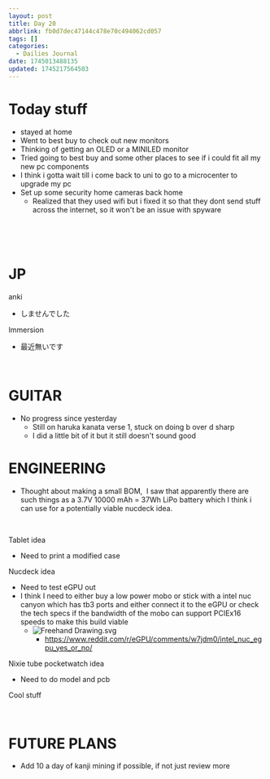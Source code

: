 ```yaml
---
layout: post
title: Day 20
abbrlink: fb0d7dec47144c478e70c494062cd057
tags: []
categories:
  - Dailies Journal
date: 1745013488135
updated: 1745217564503
---
```


# Today stuff

- stayed at home
- Went to best buy to check out new monitors
- Thinking of getting an OLED or a MINILED monitor
- Tried going to best buy and some other places to see if i could fit all my new pc components
- I think i gotta wait till i come back to uni to go to a microcenter to upgrade my pc
- Set up some security home cameras back home
  - Realized that they used wifi but i fixed it so that they dont send stuff across the internet, so it won't be an issue with spyware

 

 

# JP

anki

- しませんでした

Immersion

- 最近無いです

 

# GUITAR

- No progress since yesterday
  - Still on haruka kanata verse 1, stuck on doing b over d sharp
  - I did a little bit of it but it still doesn't sound good

# ENGINEERING

- Thought about making a small BOM,  I saw that apparently there are such things as a 3.7V 10000 mAh = 37Wh LiPo battery which I think i can use for a potentially viable nucdeck idea.

 

Tablet idea

- Need to print a modified case

Nucdeck idea

- Need to test eGPU out
- I think I need to either buy a low power mobo or stick with a intel nuc canyon which has tb3 ports and either connect it to the eGPU or check the tech specs if the bandwidth of the mobo can support PCIEx16 speeds to make this build viable
  - ![Freehand Drawing.svg](/resources/6ab92379a1e04bef9ca2a671ccfecb28.svg)
    - <https://www.reddit.com/r/eGPU/comments/w7jdm0/intel_nuc_egpu_yes_or_no/>

Nixie tube pocketwatch idea

- Need to do model and pcb

Cool stuff

 

# FUTURE PLANS

- Add 10 a day of kanji mining if possible, if not just review more
